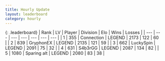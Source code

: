 ```yaml
---
title: Hourly Update
layout: leaderboard
category: hourly
---
```


{: .leaderboard}
| Rank | LV | Player | Division | Elo | Wins | Losses |
| --- | --- | --- | --- | --- | --- | --- |
| <span data-change="0">1</span> | 355 | <span title="ID: 539711">Connection</span> | LEGEND | <span data-change="0">2173</span> | <span data-change="0">122</span> | <span data-change="0">60</span> |
| <span data-change="0">2</span> | 839 | <span title="ID: 315148">GryphonEX</span> | LEGEND | <span data-change="0">2135</span> | <span data-change="0">121</span> | <span data-change="0">59</span> |
| <span data-change="0">3</span> | 662 | <span title="ID: 498412">LuckySpin</span> | LEGEND | <span data-change="0">2091</span> | <span data-change="0">75</span> | <span data-change="0">32</span> |
| <span data-change="0">4</span> | 631 | <span title="ID: 166888">S4b3rGG</span> | LEGEND | <span data-change="0">2087</span> | <span data-change="0">134</span> | <span data-change="0">82</span> |
| <span data-change="1">5</span> | 1080 | <span title="ID: 203132">Sparing alt</span> | LEGEND | <span data-change="0">2080</span> | <span data-change="0">83</span> | <span data-change="0">38</span> |